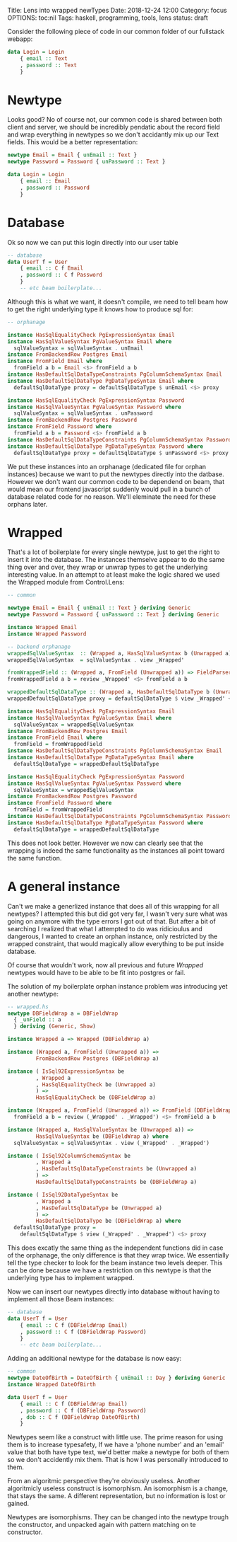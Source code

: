 Title: Lens into wrapped newTypes
Date: 2018-12-24 12:00
Category: focus
OPTIONS: toc:nil
Tags: haskell, programming, tools, lens
status: draft

Consider the following piece of code in our common folder of 
our fullstack webapp:

```haskell
data Login = Login
	{ email :: Text
	, password :: Text
	}
```

# Newtype
Looks good? No of course not, our common code is shared 
between both client and server, we should be incredibly pendatic
about the record field and wrap everything in newtypes so we don't
accidantly mix up our Text fields.
This would be a better representation:

```haskell
newtype Email = Email { unEmail :: Text }
newtype Password = Password { unPassword :: Text }

data Login = Login
	{ email :: Email 
	, password :: Password
	}
```

# Database
Ok so now we can put this login directly into our user table

```haskell
-- database
data UserT f = User 
	{ email :: C f Email
	, password :: C f Password
	}
	-- etc beam boilerplate...
```

Although this is what we want, it doesn't compile, we need
to tell beam how to get the right underlying type it
knows how to produce sql for:

```haskell
-- orphanage

instance HasSqlEqualityCheck PgExpressionSyntax Email
instance HasSqlValueSyntax PgValueSyntax Email where
  sqlValueSyntax = sqlValueSyntax . unEmail
instance FromBackendRow Postgres Email
instance FromField Email where
  fromField a b = Email <$> fromField a b
instance HasDefaultSqlDataTypeConstraints PgColumnSchemaSyntax Email
instance HasDefaultSqlDataType PgDataTypeSyntax Email where
  defaultSqlDataType proxy = defaultSqlDataType $ unEmail <$> proxy

instance HasSqlEqualityCheck PgExpressionSyntax Password
instance HasSqlValueSyntax PgValueSyntax Password where
  sqlValueSyntax = sqlValueSyntax . unPassword
instance FromBackendRow Postgres Password
instance FromField Password where
  fromField a b = Password <$> fromField a b
instance HasDefaultSqlDataTypeConstraints PgColumnSchemaSyntax Password
instance HasDefaultSqlDataType PgDataTypeSyntax Password where
  defaultSqlDataType proxy = defaultSqlDataType $ unPassword <$> proxy

```

We put these instances into an orphanage (dedicated file for orphan instances)
because we want to put the newtypes directly into the datbase.
However we don't want our common code to be dependend on beam,
that would mean our frontend javascript suddenly would pull
in a bunch of database related code for no reason.
We'll eleminate the need for these orphans later.

# Wrapped
That's a lot of boilerplate for every single newtype, just to get the
right to insert it into the database.
The instances themselve appear to do the same thing over and over,
they wrap or unwrap types to get the underlying interesting value.
In an attempt to at least make the logic shared we used the
Wrapped module from Control.Lens:

```haskell
-- common

newtype Email = Email { unEmail :: Text } deriving Generic
newtype Password = Password { unPassword :: Text } deriving Generic

instance Wrapped Email
instance Wrapped Password

-- backend orphanage
wrappedSqlValueSyntax  :: (Wrapped a, HasSqlValueSyntax b (Unwrapped a)) => a -> b
wrappedSqlValueSyntax  = sqlValueSyntax . view _Wrapped'

fromWrappedField :: (Wrapped a, FromField (Unwrapped a)) => FieldParser a
fromWrappedField a b = review _Wrapped' <$> fromField a b

wrappedDefaultSqlDataType :: (Wrapped a, HasDefaultSqlDataType b (Unwrapped a)) => Proxy a -> Bool -> b
wrappedDefaultSqlDataType proxy = defaultSqlDataType $ view _Wrapped' <$> proxy

instance HasSqlEqualityCheck PgExpressionSyntax Email
instance HasSqlValueSyntax PgValueSyntax Email where
  sqlValueSyntax = wrappedSqlValueSyntax
instance FromBackendRow Postgres Email
instance FromField Email where
  fromField = fromWrappedField
instance HasDefaultSqlDataTypeConstraints PgColumnSchemaSyntax Email
instance HasDefaultSqlDataType PgDataTypeSyntax Email where
  defaultSqlDataType = wrappedDefaultSqlDataType

instance HasSqlEqualityCheck PgExpressionSyntax Password
instance HasSqlValueSyntax PgValueSyntax Password where
  sqlValueSyntax = wrappedSqlValueSyntax
instance FromBackendRow Postgres Password
instance FromField Password where
  fromField = fromWrappedField
instance HasDefaultSqlDataTypeConstraints PgColumnSchemaSyntax Password
instance HasDefaultSqlDataType PgDataTypeSyntax Password where
  defaultSqlDataType = wrappedDefaultSqlDataType

```

This does not look better.
However we now can clearly see that the wrapping is indeed
the same functionality as the instances all point toward the same
function.

# A general instance
Can't we make a generlized instance that does all of this wrapping
for all newtypes?
I attempted this but did got very far, I wasn't very sure what was
going on anymore with the type errors I got out of that.
But after a bit of searching I realized that what I attempted
to do was ridicioulus and dangerous,
I wanted to create an orphan instance, only restricted by the wrapped
constraint, that would magically allow everything to be put inside database.

Of course that wouldn't work, now all previous and future *Wrapped*
newtypes would have to be able to be fit into postgres or fail.

The solution of my boilerplate orphan instance problem was
introducing yet another newtype:

```haskell
-- wrapped.hs
newtype DBFieldWrap a = DBFieldWrap
  { _unField :: a
  } deriving (Generic, Show)

instance Wrapped a => Wrapped (DBFieldWrap a)

instance (Wrapped a, FromField (Unwrapped a)) =>
         FromBackendRow Postgres (DBFieldWrap a)

instance ( IsSql92ExpressionSyntax be
         , Wrapped a
         , HasSqlEqualityCheck be (Unwrapped a)
         ) =>
         HasSqlEqualityCheck be (DBFieldWrap a)

instance (Wrapped a, FromField (Unwrapped a)) => FromField (DBFieldWrap a) where
  fromField a b = review (_Wrapped' . _Wrapped') <$> fromField a b

instance (Wrapped a, HasSqlValueSyntax be (Unwrapped a)) =>
         HasSqlValueSyntax be (DBFieldWrap a) where
  sqlValueSyntax = sqlValueSyntax . view (_Wrapped' . _Wrapped')

instance ( IsSql92ColumnSchemaSyntax be
         , Wrapped a
         , HasDefaultSqlDataTypeConstraints be (Unwrapped a)
         ) =>
         HasDefaultSqlDataTypeConstraints be (DBFieldWrap a)

instance ( IsSql92DataTypeSyntax be
         , Wrapped a
         , HasDefaultSqlDataType be (Unwrapped a)
         ) =>
         HasDefaultSqlDataType be (DBFieldWrap a) where
  defaultSqlDataType proxy =
    defaultSqlDataType $ view (_Wrapped' . _Wrapped') <$> proxy
```
This does excatly the same thing as the independent functions
did in case of the orphanage,
the only difference is that they wrap twice.
We essentially tell the type checker to look for the beam instance
two levels deeper.
This can be done because we have a 
restriction on this newtype is that the underlying type
has to implement wrapped.

Now we can insert our newtypes directly into database
without having to implement all those Beam instances:

```haskell
-- database
data UserT f = User 
	{ email :: C f (DBFieldWrap Email)
	, password :: C f (DBFieldWrap Password)
	}
	-- etc beam boilerplate...
```

Adding an additional newtype for the database is now
easy:

```haskell
-- common
newtype DateOfBirth = DateOfBirth { unEmail :: Day } deriving Generic
instance Wrapped DateOfBirth 

data UserT f = User 
	{ email :: C f (DBFieldWrap Email)
	, password :: C f (DBFieldWrap Password)
	, dob :: C f (DBFieldWrap DateOfBirth)
	}
```



Newtypes seem like a construct with little use.
The prime reason for using them is to increase typesafety,
If we have a 'phone number' and an 'email' value that both have 
type text, we'd better make a newtype for both of them so we don't
accidently mix them.
That is how I was personally introduced to them.

From an algoritmic perspective they're obviously useless.
Another algoritmicly useless construct is isomorphism.
An isomorphism is a change, that stays the same.
A different representation, but no information is lost or gained.

Newtypes are isomorphisms.
They can be changed into the newtype trough the constructor,
and unpacked again with pattern matching on te constructor.

